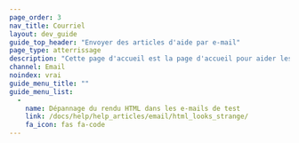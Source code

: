 ```yaml
---
page_order: 3
nav_title: Courriel
layout: dev_guide
guide_top_header: "Envoyer des articles d'aide par e-mail"
page_type: atterrissage
description: "Cette page d'accueil est la page d'accueil pour aider les articles liés aux problèmes courants de courriel."
channel: Email
noindex: vrai
guide_menu_title: ""
guide_menu_list:
  - 
    name: Dépannage du rendu HTML dans les e-mails de test
    link: /docs/help/help_articles/email/html_looks_strange/
    fa_icon: fas fa-code
---
```



